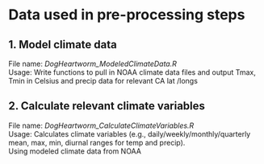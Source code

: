 # Data used in pre-processing steps #

## 1. Model climate data 
File name: *DogHeartworm_ModeledClimateData.R* <br/>
Usage: Write functions to pull in NOAA climate data files and output Tmax, Tmin in Celsius and precip data for relevant CA lat /longs 

## 2. Calculate relevant climate variables
File name: *DogHeartworm_CalculateClimateVariables.R* <br/>
Usage: Calculates climate variables (e.g., daily/weekly/monthly/quarterly mean, max, min, diurnal ranges for temp and precip).   
Using modeled climate data from NOAA

